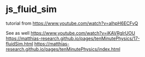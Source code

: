 # js_fluid_sim

tutorial from https://www.youtube.com/watch?v=alhpH6ECFvQ

See as well
https://www.youtube.com/watch?v=iKAVRgIrUOU
https://matthias-research.github.io/pages/tenMinutePhysics/17-fluidSim.html
https://matthias-research.github.io/pages/tenMinutePhysics/index.html